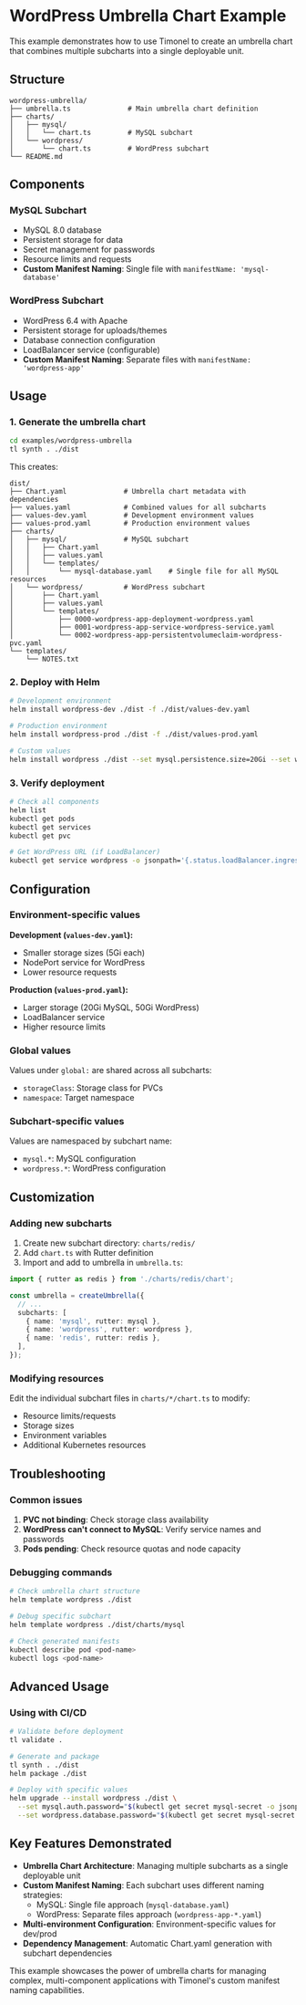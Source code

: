 # WordPress Umbrella Chart Example

This example demonstrates how to use Timonel to create an umbrella chart that combines
multiple subcharts into a single deployable unit.

## Structure

```text
wordpress-umbrella/
├── umbrella.ts              # Main umbrella chart definition
├── charts/
│   ├── mysql/
│   │   └── chart.ts         # MySQL subchart
│   └── wordpress/
│       └── chart.ts         # WordPress subchart
└── README.md
```

## Components

### MySQL Subchart

- MySQL 8.0 database
- Persistent storage for data
- Secret management for passwords
- Resource limits and requests
- **Custom Manifest Naming**: Single file with `manifestName: 'mysql-database'`

### WordPress Subchart

- WordPress 6.4 with Apache
- Persistent storage for uploads/themes
- Database connection configuration
- LoadBalancer service (configurable)
- **Custom Manifest Naming**: Separate files with `manifestName: 'wordpress-app'`

## Usage

### 1. Generate the umbrella chart

```bash
cd examples/wordpress-umbrella
tl synth . ./dist
```

This creates:

```text
dist/
├── Chart.yaml              # Umbrella chart metadata with dependencies
├── values.yaml             # Combined values for all subcharts
├── values-dev.yaml         # Development environment values
├── values-prod.yaml        # Production environment values
├── charts/
│   ├── mysql/              # MySQL subchart
│   │   ├── Chart.yaml
│   │   ├── values.yaml
│   │   └── templates/
│   │       └── mysql-database.yaml    # Single file for all MySQL resources
│   └── wordpress/          # WordPress subchart
│       ├── Chart.yaml
│       ├── values.yaml
│       └── templates/
│           ├── 0000-wordpress-app-deployment-wordpress.yaml
│           ├── 0001-wordpress-app-service-wordpress-service.yaml
│           └── 0002-wordpress-app-persistentvolumeclaim-wordpress-pvc.yaml
└── templates/
    └── NOTES.txt
```

### 2. Deploy with Helm

```bash
# Development environment
helm install wordpress-dev ./dist -f ./dist/values-dev.yaml

# Production environment
helm install wordpress-prod ./dist -f ./dist/values-prod.yaml

# Custom values
helm install wordpress ./dist --set mysql.persistence.size=20Gi --set wordpress.service.type=NodePort
```

### 3. Verify deployment

```bash
# Check all components
helm list
kubectl get pods
kubectl get services
kubectl get pvc

# Get WordPress URL (if LoadBalancer)
kubectl get service wordpress -o jsonpath='{.status.loadBalancer.ingress[0].ip}'
```

## Configuration

### Environment-specific values

**Development (`values-dev.yaml`):**

- Smaller storage sizes (5Gi each)
- NodePort service for WordPress
- Lower resource requests

**Production (`values-prod.yaml`):**

- Larger storage (20Gi MySQL, 50Gi WordPress)
- LoadBalancer service
- Higher resource limits

### Global values

Values under `global:` are shared across all subcharts:

- `storageClass`: Storage class for PVCs
- `namespace`: Target namespace

### Subchart-specific values

Values are namespaced by subchart name:

- `mysql.*`: MySQL configuration
- `wordpress.*`: WordPress configuration

## Customization

### Adding new subcharts

1. Create new subchart directory: `charts/redis/`
2. Add `chart.ts` with Rutter definition
3. Import and add to umbrella in `umbrella.ts`:

```typescript
import { rutter as redis } from './charts/redis/chart';

const umbrella = createUmbrella({
  // ...
  subcharts: [
    { name: 'mysql', rutter: mysql },
    { name: 'wordpress', rutter: wordpress },
    { name: 'redis', rutter: redis },
  ],
});
```

### Modifying resources

Edit the individual subchart files in `charts/*/chart.ts` to modify:

- Resource limits/requests
- Storage sizes
- Environment variables
- Additional Kubernetes resources

## Troubleshooting

### Common issues

1. **PVC not binding**: Check storage class availability
2. **WordPress can't connect to MySQL**: Verify service names and passwords
3. **Pods pending**: Check resource quotas and node capacity

### Debugging commands

```bash
# Check umbrella chart structure
helm template wordpress ./dist

# Debug specific subchart
helm template wordpress ./dist/charts/mysql

# Check generated manifests
kubectl describe pod <pod-name>
kubectl logs <pod-name>
```

## Advanced Usage

### Using with CI/CD

```bash
# Validate before deployment
tl validate .

# Generate and package
tl synth . ./dist
helm package ./dist

# Deploy with specific values
helm upgrade --install wordpress ./dist \
  --set mysql.auth.password="$(kubectl get secret mysql-secret -o jsonpath='{.data.mysql-password}' | base64 -d)" \
  --set wordpress.database.password="$(kubectl get secret mysql-secret -o jsonpath='{.data.mysql-password}' | base64 -d)"
```

## Key Features Demonstrated

- **Umbrella Chart Architecture**: Managing multiple subcharts as a single deployable unit
- **Custom Manifest Naming**: Each subchart uses different naming strategies:
  - MySQL: Single file approach (`mysql-database.yaml`)
  - WordPress: Separate files approach (`wordpress-app-*.yaml`)
- **Multi-environment Configuration**: Environment-specific values for dev/prod
- **Dependency Management**: Automatic Chart.yaml generation with subchart dependencies

This example showcases the power of umbrella charts for managing complex,
multi-component applications with Timonel's custom manifest naming capabilities.
